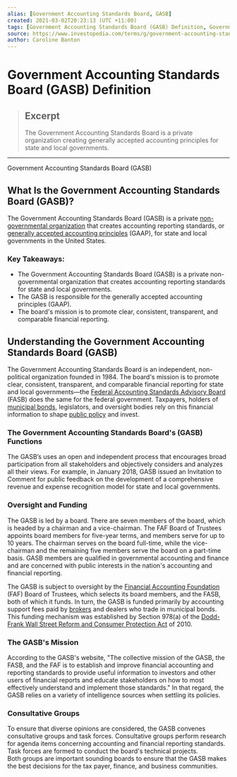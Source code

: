 ```yaml
---
alias: [Government Accounting Standards Board, GASB]
created: 2021-03-02T20:23:13 (UTC +11:00)
tags: [Government Accounting Standards Board (GASB) Definition, Government Accounting Standards Board (GASB)]
source: https://www.investopedia.com/terms/g/government-accounting-standards-board-gasb.asp
author: Caroline Banton
---
```


# Government Accounting Standards Board (GASB) Definition

> ## Excerpt
> The Government Accounting Standards Board is a private organization creating generally accepted accounting principles for state and local governments.

---

Government Accounting Standards Board (GASB)
## What Is the Government Accounting Standards Board (GASB)?

The Government Accounting Standards Board (GASB) is a private [non-governmental organization](https://www.investopedia.com/ask/answers/13/what-is-non-government-organization.asp) that creates accounting reporting standards, or [generally accepted accounting principles](https://www.investopedia.com/terms/g/gaap.asp) (GAAP), for state and local governments in the United States.

### Key Takeaways:

-   The Government Accounting Standards Board (GASB) is a private non-governmental organization that creates accounting reporting standards for state and local governments.
-   The GASB is responsible for the generally accepted accounting principles (GAAP).
-   The board's mission is to promote clear, consistent, transparent, and comparable financial reporting.

## Understanding the Government Accounting Standards Board (GASB)

The Government Accounting Standards Board is an independent, non-political organization founded in 1984. The board's mission is to promote clear, consistent, transparent, and comparable financial reporting for state and local governments—the [Federal Accounting Standards Advisory Board](https://www.investopedia.com/terms/f/fasb.asp) (FASB) does the same for the federal government. Taxpayers, holders of [municipal bonds](https://www.investopedia.com/terms/m/municipalbond.asp), legislators, and oversight bodies rely on this financial information to shape [public policy](https://www.investopedia.com/terms/f/fiscalpolicy.asp) and invest.

### The Government Accounting Standards Board's (GASB) Functions

The GASB’s uses an open and independent process that encourages broad participation from all stakeholders and objectively considers and analyzes all their views. For example, in January 2018, GASB issued an Invitation to Comment for public feedback on the development of a comprehensive revenue and expense recognition model for state and local governments.

### Oversight and Funding

The GASB is led by a board. There are seven members of the board, which is headed by a chairman and a vice-chairman. The FAF Board of Trustees appoints board members for five-year terms, and members serve for up to 10 years. The chairman serves on the board full-time, while the vice-chairman and the remaining five members serve the board on a part-time basis. GASB members are qualified in governmental accounting and finance and are concerned with public interests in the nation's accounting and financial reporting.

The GASB is subject to oversight by the [Financial Accounting Foundation](https://www.investopedia.com/terms/f/financial-accounting-foundation.asp) (FAF) Board of Trustees, which selects its board members, and the FASB, both of which it funds. In turn, the GASB is funded primarily by accounting support fees paid by [brokers](https://www.investopedia.com/terms/b/broker.asp) and dealers who trade in municipal bonds. This funding mechanism was established by Section 978(a) of the [Dodd-Frank Wall Street Reform and Consumer Protection Act](https://www.investopedia.com/terms/d/dodd-frank-financial-regulatory-reform-bill.asp) of 2010.

### The GASB's Mission

According to the GASB's website, "The collective mission of the GASB, the FASB, and the FAF is to establish and improve financial accounting and reporting standards to provide useful information to investors and other users of financial reports and educate stakeholders on how to most effectively understand and implement those standards." In that regard, the GASB relies on a variety of intelligence sources when settling its policies.

### Consultative Groups

To ensure that diverse opinions are considered, the GASB convenes consultative groups and task forces. Consultative groups perform research for agenda items concerning accounting and financial reporting standards. Task forces are formed to conduct the board's technical projects.  
Both groups are important sounding boards to ensure that the GASB makes the best decisions for the tax payer, finance, and business communities.
